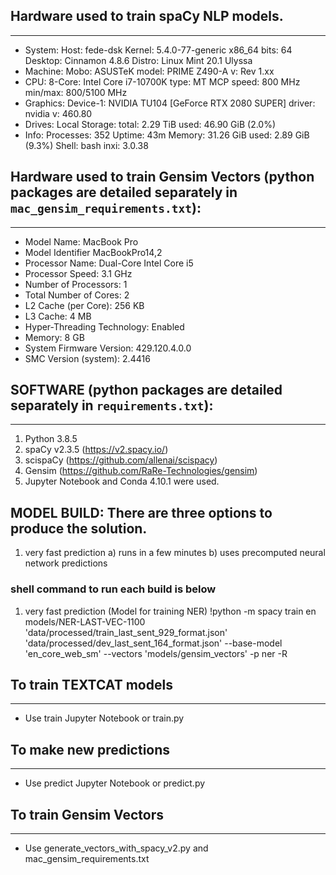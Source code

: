 ## Hardware used to train spaCy NLP models.
***
* System:
    Host: fede-dsk Kernel: 5.4.0-77-generic x86_64 bits: 64 
    Desktop: Cinnamon 4.8.6 Distro: Linux Mint 20.1 Ulyssa 
* Machine:
    Mobo: ASUSTeK model: PRIME Z490-A v: Rev 1.xx
* CPU:
    8-Core: Intel Core i7-10700K type: MT MCP speed: 800 MHz 
    min/max: 800/5100 MHz 
* Graphics:
    Device-1: NVIDIA TU104 [GeForce RTX 2080 SUPER] driver: nvidia v: 460.80  
* Drives:
    Local Storage: total: 2.29 TiB used: 46.90 GiB (2.0%) 
* Info:
    Processes: 352 Uptime: 43m Memory: 31.26 GiB used: 2.89 GiB (9.3%) 
    Shell: bash inxi: 3.0.38


## Hardware used to train Gensim Vectors (python packages are detailed separately in `mac_gensim_requirements.txt`):
***
* Model Name:              MacBook Pro
* Model Identifier         MacBookPro14,2
* Processor Name:          Dual-Core Intel Core i5
* Processor Speed:         3.1 GHz
* Number of Processors:    1
* Total Number of Cores:   2
* L2 Cache (per Core):     256 KB
* L3 Cache:                4 MB
* Hyper-Threading Technology: Enabled
* Memory:                  8 GB
* System Firmware Version: 429.120.4.0.0
* SMC Version (system):    2.4416

## SOFTWARE (python packages are detailed separately in `requirements.txt`):
***
1. Python 3.8.5 
2. spaCy v2.3.5 (https://v2.spacy.io/)
3. scispaCy (https://github.com/allenai/scispacy)
4. Gensim (https://github.com/RaRe-Technologies/gensim)
5. Jupyter Notebook and Conda 4.10.1 were used.


## MODEL BUILD: There are three options to produce the solution.
1) very fast prediction
    a) runs in a few minutes
    b) uses precomputed neural network predictions

### shell command to run each build is below
1) very fast prediction (Model for training NER)
!python -m spacy train en models/NER-LAST-VEC-1100 'data/processed/train_last_sent_929_format.json' 'data/processed/dev_last_sent_164_format.json' --base-model 'en_core_web_sm' --vectors 'models/gensim_vectors'  -p ner -R

## To train TEXTCAT models
***
* Use train Jupyter Notebook or train.py

## To make new predictions
***
* Use predict Jupyter Notebook or predict.py

## To train Gensim Vectors
***
* Use generate_vectors_with_spacy_v2.py and mac_gensim_requirements.txt
